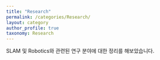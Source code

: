 ```yaml
---
title: "Research"
permalink: /categories/Research/
layout: category
author_profile: true
taxonomy: Research
---
```


SLAM 및 Robotics와 관련된 연구 분야에 대한 정리를 해보았습니다.  